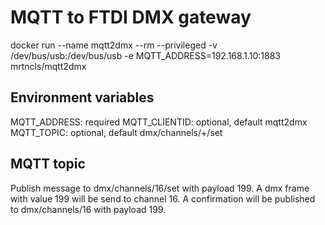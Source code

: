 # MQTT to FTDI DMX gateway

docker run --name mqtt2dmx --rm --privileged -v /dev/bus/usb:/dev/bus/usb -e MQTT_ADDRESS=192.168.1.10:1883 mrtncls/mqtt2dmx

## Environment variables

MQTT_ADDRESS: required
MQTT_CLIENTID: optional, default mqtt2dmx
MQTT_TOPIC: optional, default dmx/channels/+/set

## MQTT topic

Publish message to dmx/channels/16/set with payload 199.
A dmx frame with value 199 will be send to channel 16.
A confirmation will be published to dmx/channels/16 with payload 199.